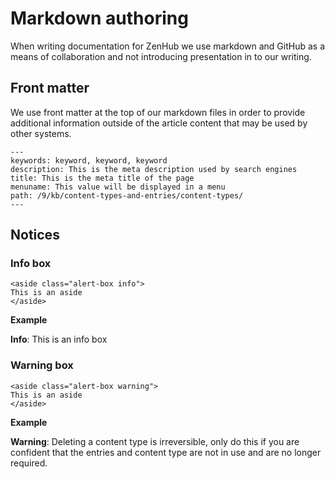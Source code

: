 # Markdown authoring

When writing documentation for ZenHub we use markdown and GitHub as a means of collaboration and not introducing presentation in to our writing.


## Front matter

We use front matter at the top of our markdown files in order to provide additional information outside of the article content that may be used by other systems.

```
---
keywords: keyword, keyword, keyword
description: This is the meta description used by search engines
title: This is the meta title of the page
menuname: This value will be displayed in a menu
path: /9/kb/content-types-and-entries/content-types/
---
```


## Notices

### Info box
```
<aside class="alert-box info">
This is an aside
</aside>
```

**Example**

<aside class="alert-box info">
<p><strong>Info</strong>: This is an info box</p>
</aside>

### Warning box

```
<aside class="alert-box warning">
This is an aside
</aside>
```
**Example**
<aside class="alert-box warning">
<p><strong>Warning</strong>: Deleting a content type is irreversible, only do this if you are confident that the entries and content type are not in use and are no longer required.</p>
</aside>
